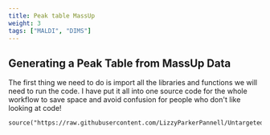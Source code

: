 ```yaml
---
title: Peak table MassUp
weight: 3
tags: ["MALDI", "DIMS"]
---
```


## Generating a Peak Table from MassUp Data

The first thing we need to do is import all the libraries and functions we will need to run the code. I have put it all into one source code for the whole workflow to save space
and avoid confusion for people who don't like looking at code!

```
source("https://raw.githubusercontent.com/LizzyParkerPannell/Untargeted_metabolomics_workflow/main/00_workflow_functions.R")
```